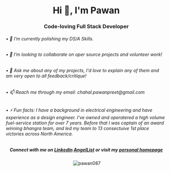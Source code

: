 <h1 align="center">Hi 👋, I'm Pawan</h1>
<h3 align="center">Code-loving Full Stack Developer</h3>

<h6 align="left">
• 🌱 I’m currently polishing my DS/A Skills.
</h6>
<h6 align="left">
• 👯 I’m looking to collaborate on oper source projects and volunteer work!
</h6>
<h6 align="left">
• 💬  Ask me about any of my projects, I'd love to explain any of them and am very open to all feedback/critique!
</h6>

<h6 align="left">
• 📫 Reach me through my email: chahal.pawanpreet@gmail.com
</h6>
<h6 align="left">
• ⚡ Fun facts: I have a background in electrical engineering and have experience as a design engineer. I've owned and operatered a high volume fuel-service station for over 7 years. Before that I was captain of an award winning bhangra team, and led my team to 13 consectuive 1st place victories across North America.
</h6>

<h5 align="center">Connect with me on 
  <a href="https://linkedin.com/in/pawanchahal" target="blank">Linkedin</a> <a href="https://angel.co/u/pawan-chahal">AngelList</a>
  or visit my <a href="http://www.google.com">personal homepage</a>
</h5>

<p align="center">&nbsp;<img align="center" src="https://github-readme-stats.vercel.app/api?username=pawan087&show_icons=true&theme=dark&locale=en" alt="pawan087" /></p>




<!--
**pawan087/pawan087** is a ✨ _special_ ✨ repository because its `README.md` (this file) appears on your GitHub profile.

Here are some ideas to get you started:

- 🔭 I’m currently working on ...
- 🌱 I’m currently learning ...
- 👯 I’m looking to collaborate on ...
- 🤔 I’m looking for help with ...
- 💬 Ask me about ...
- 📫 How to reach me: ...
- 😄 Pronouns: ...
- ⚡ Fun fact: ...
-->
